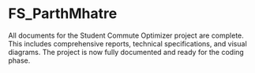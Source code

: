 # FS_ParthMhatre
All documents for the Student Commute Optimizer project are complete. This includes comprehensive reports, technical specifications, and visual diagrams. The project is now fully documented and ready for the coding phase.
